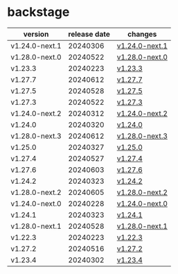 # backstage

|    version     | release date |                    changes                     |
|----------------|--------------|------------------------------------------------|
| v1.24.0-next.1 | 20240306     | [v1.24.0-next.1](./v1.24.0-next.1-20240306.md) |
| v1.28.0-next.0 | 20240522     | [v1.28.0-next.0](./v1.28.0-next.0-20240522.md) |
| v1.23.3        | 20240223     | [v1.23.3](./v1.23.3-20240223.md)               |
| v1.27.7        | 20240612     | [v1.27.7](./v1.27.7-20240612.md)               |
| v1.27.5        | 20240528     | [v1.27.5](./v1.27.5-20240528.md)               |
| v1.27.3        | 20240522     | [v1.27.3](./v1.27.3-20240522.md)               |
| v1.24.0-next.2 | 20240312     | [v1.24.0-next.2](./v1.24.0-next.2-20240312.md) |
| v1.24.0        | 20240320     | [v1.24.0](./v1.24.0-20240320.md)               |
| v1.28.0-next.3 | 20240612     | [v1.28.0-next.3](./v1.28.0-next.3-20240612.md) |
| v1.25.0        | 20240327     | [v1.25.0](./v1.25.0-20240327.md)               |
| v1.27.4        | 20240527     | [v1.27.4](./v1.27.4-20240527.md)               |
| v1.27.6        | 20240603     | [v1.27.6](./v1.27.6-20240603.md)               |
| v1.24.2        | 20240323     | [v1.24.2](./v1.24.2-20240323.md)               |
| v1.28.0-next.2 | 20240605     | [v1.28.0-next.2](./v1.28.0-next.2-20240605.md) |
| v1.24.0-next.0 | 20240228     | [v1.24.0-next.0](./v1.24.0-next.0-20240228.md) |
| v1.24.1        | 20240323     | [v1.24.1](./v1.24.1-20240323.md)               |
| v1.28.0-next.1 | 20240528     | [v1.28.0-next.1](./v1.28.0-next.1-20240528.md) |
| v1.22.3        | 20240223     | [v1.22.3](./v1.22.3-20240223.md)               |
| v1.27.2        | 20240516     | [v1.27.2](./v1.27.2-20240516.md)               |
| v1.23.4        | 20240302     | [v1.23.4](./v1.23.4-20240302.md)               |

